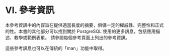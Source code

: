 # VI. 參考資訊

本參考資訊中的內容旨在提供適當長度的摘要，俱備一定的權威性、完整性和正式的性。本書的其他部分可以找到關於 PostgreSQL 使用的更多訊息，包括應用描述、教學或範例表單。 請參閱每個參考頁面上列出的參考資訊。

這些參考訊息也可以在傳統的「man」功能中取得。

